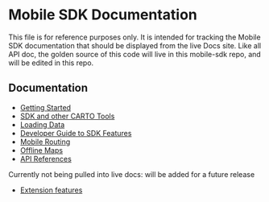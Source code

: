 # Mobile SDK Documentation

This file is for reference purposes only. It is intended for tracking the Mobile SDK documentation that should be displayed from the live Docs site. Like all API doc, the golden source of this code will live in this mobile-sdk repo, and will be edited in this repo.

## Documentation

* [Getting Started](getting_started.md)
* [SDK and other CARTO Tools](sdk_with_carto.md)
* [Loading Data](loading_data.md)
* [Developer Guide to SDK Features](developer_guide.md)
* [Mobile Routing](routing.md)
* [Offline Maps](offline_maps.md)
* [API References](api_reference.md)
 
Currently not being pulled into live docs: will be added for a future release

* [Extension features](proextensions.md)
